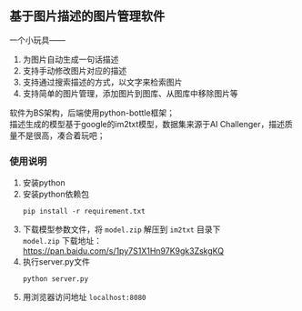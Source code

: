 ## 基于图片描述的图片管理软件
一个小玩具——    
1. 为图片自动生成一句话描述    
2. 支持手动修改图片对应的描述     
3. 支持通过搜索描述的方式，以文字来检索图片    
4. 支持简单的图片管理，添加图片到图库、从图库中移除图片等         
  
软件为BS架构，后端使用python-bottle框架；     
描述生成的模型基于google的im2txt模型，数据集来源于AI Challenger，描述质量不是很高，凑合着玩吧；      
  
### 使用说明    
1. 安装python      
2. 安装python依赖包    
    ```
    pip install -r requirement.txt
    ```
3. 下载模型参数文件，将 `model.zip` 解压到 `im2txt` 目录下     
    `model.zip` 下载地址：https://pan.baidu.com/s/1py7S1X1Hn97K9gk3ZskgKQ       
4. 执行server.py文件    
    ```
    python server.py
    ```
5. 用浏览器访问地址 `localhost:8080`        